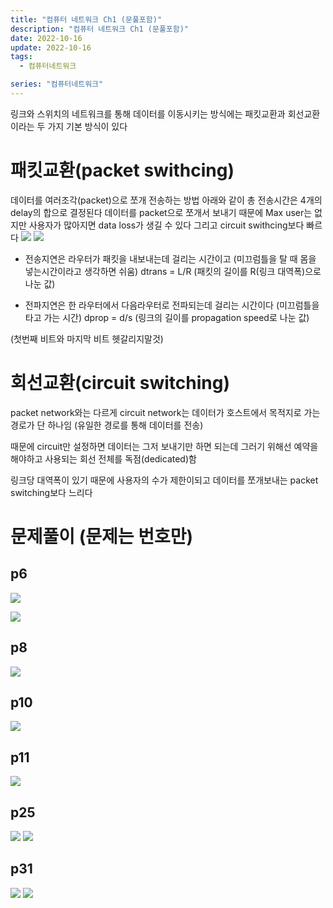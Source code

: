 ```yaml
---
title: "컴퓨터 네트워크 Ch1 (문풀포함)"
description: "컴퓨터 네트워크 Ch1 (문풀포함)"
date: 2022-10-16
update: 2022-10-16
tags:
  - 컴퓨터네트워크

series: "컴퓨터네트워크"
---
```


링크와 스위치의 네트워크를 통해 데이터를 이동시키는 방식에는 패킷교환과 회선교환이라는 두 가지 기본 방식이 있다

# 패킷교환(packet swithcing)
데이터를 여러조각(packet)으로 쪼개 전송하는 방법
아래와 같이 총 전송시간은 4개의 delay의 합으로 결정된다
데이터를 packet으로 쪼개서 보내기 때문에 Max user는 없지만 사용자가 많아지면 data loss가 생길 수 있다
그리고 circuit swithcing보다 빠르다
![](https://velog.velcdn.com/images/97gkswn/post/2df557b3-623b-4fed-b7aa-41404af544fc/image.png)
![](https://velog.velcdn.com/images/97gkswn/post/36c09a27-d1ba-45ad-9909-0dd30b71f0d3/image.png)

- 전송지연은 라우터가 패킷을 내보내는데 걸리는 시간이고
(미끄럼틀을 탈 때 몸을 넣는시간이라고 생각하면 쉬움)
dtrans = L/R (패킷의 길이를 R(링크 대역폭)으로 나눈 값)

- 전파지연은 한 라우터에서 다음라우터로 전파되는데 걸리는 시간이다
(미끄럼틀을 타고 가는 시간)
dprop = d/s (링크의 길이를 propagation speed로 나눈 값)

(첫번째 비트와 마지막 비트 헷갈리지말것)

# 회선교환(circuit switching)
packet network와는 다르게 circuit network는 데이터가 호스트에서 목적지로 가는 경로가 단 하나임 (유일한 경로를 통해 데이터를 전송)

때문에 circuit만 설정하면 데이터는 그저 보내기만 하면 되는데
그러기 위해선 예약을 해야하고 사용되는 회선 전체를 독점(dedicated)함

링크당 대역폭이 있기 때문에 사용자의 수가 제한이되고
데이터를 쪼개보내는 packet switching보다 느리다


# 문제풀이 (문제는 번호만)
## p6
![](https://velog.velcdn.com/images/97gkswn/post/84ecb6c8-5761-43b6-acc3-43d83c5cb4dc/image.png)

![](https://velog.velcdn.com/images/97gkswn/post/3ab92871-3c2c-4862-908b-8f02bb3a4441/image.png)

## p8
![](https://velog.velcdn.com/images/97gkswn/post/cae1afe5-a8d1-4b51-ad8b-d1b2633e9a8b/image.png)


## p10
![](https://velog.velcdn.com/images/97gkswn/post/5059f92b-a66e-407f-898c-39538d680bbb/image.png)


## p11
![](https://velog.velcdn.com/images/97gkswn/post/551b750d-2929-4c20-a7cb-44610f6942c8/image.png)

## p25
![](https://velog.velcdn.com/images/97gkswn/post/88e87221-be06-4c6b-9b8e-b2ba9d4f886e/image.png)
![](https://velog.velcdn.com/images/97gkswn/post/c8777149-239f-4e8e-b595-f7b36be0a4fb/image.png)

## p31
![](https://velog.velcdn.com/images/97gkswn/post/e35335af-8335-46b3-87b0-9172bddd30dd/image.png)
![](https://velog.velcdn.com/images/97gkswn/post/4ef6a353-1fbb-47e8-aab8-74090f1bfc75/image.png)







